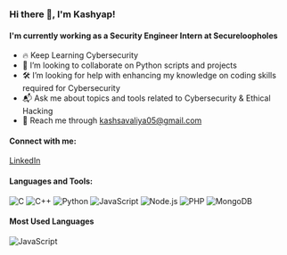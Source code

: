### Hi there 👋, I'm Kashyap!
#### I'm currently working as a Security Engineer Intern at Secureloopholes

- 🔥 Keep Learning Cybersecurity
- 🌟 I’m looking to collaborate on Python scripts and projects
- 🛠️ I’m looking for help with enhancing my knowledge on coding skills required for Cybersecurity
- 📬 Ask me about topics and tools related to Cybersecurity & Ethical Hacking
- 📧 Reach me through kashsavaliya05@gmail.com

#### Connect with me:
[LinkedIn]((https://www.linkedin.com/in/kashyyapp/)) 

#### Languages and Tools:
![C](https://img.shields.io/badge/C-00599C?style=flat-square&logo=c&logoColor=white)
![C++](https://img.shields.io/badge/C++-00599C?style=flat-square&logo=cplusplus&logoColor=white)
![Python](https://img.shields.io/badge/Python-3776AB?style=flat-square&logo=python&logoColor=white)
![JavaScript](https://img.shields.io/badge/JavaScript-F7DF1E?style=flat-square&logo=javascript&logoColor=black)
![Node.js](https://img.shields.io/badge/Node.js-43853D?style=flat-square&logo=node-dot-js&logoColor=white)
![PHP](https://img.shields.io/badge/PHP-777BB4?style=flat-square&logo=php&logoColor=white)
![MongoDB](https://img.shields.io/badge/MongoDB-47A248?style=flat-square&logo=mongodb&logoColor=white)

#### Most Used Languages
![JavaScript](https://github-readme-stats.vercel.app/api/top-langs/?username=yourusername&theme=dark&hide=css,html)
